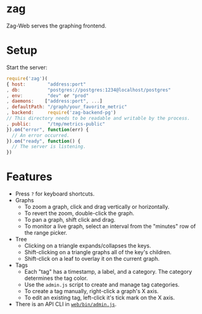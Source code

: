 # zag

Zag-Web serves the graphing frontend.

# Setup

Start the server:

```javascript
require('zag')(
{ host:        "address:port"
, db:          "postgres://postgres:1234@localhost/postgres"
, env:         "dev" or "prod"
, daemons:    ["address:port", ...]
, defaultPath: "/graph/your_favorite_metric"
, backend:     require('zag-backend-pg')
// This directory needs to be readable and writable by the process.
, public:      "/tmp/metrics-public"
}).on("error", function(err) {
  // An error occurred.
}).on("ready", function() {
  // The server is listening.
})
```

# Features

  * Press `?` for keyboard shortcuts.
  * Graphs
    * To zoom a graph, click and drag vertically or horizontally.
    * To revert the zoom, double-click the graph.
    * To pan a graph, shift click and drag.
    * To monitor a live graph, select an interval from the "minutes" row of the range picker.
  * Tree
    * Clicking on a triangle expands/collapses the keys.
    * Shift-clicking on a triangle graphs all of the key's children.
    * Shift-click on a leaf to overlay it on the current graph.
  * Tags
    * Each "tag" has a timestamp, a label, and a category.
      The category determines the tag color.
    * Use the `admin.js` script to create and manage tag categories.
    * To create a tag manually, right-click a graph's X axis.
    * To edit an existing tag, left-click it's tick mark on the X axis.
  * There is an API CLI in [`web/bin/admin.js`](https://github.com/Voxer/metrics/blob/master/web/bin/admin.js).

